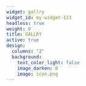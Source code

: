 ```yaml
---
widget: gallry
widget_id: my-widget-123
headless: true
weight: 0
title: GALLRY
active: true
design:
  columns: "2"
  background:
    text_color_light: false
    image_darken: 0
    image: icon.png
---
```

